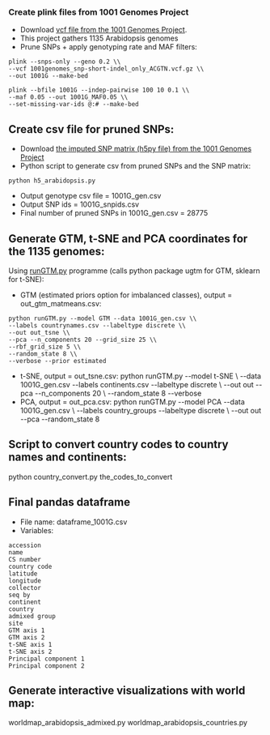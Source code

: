 ### Create plink files from 1001 Genomes Project
* Download [vcf file from the 1001 Genomes Project](https://1001genomes.org/data/GMI-MPI/releases/v3.1/1001genomes_snp-short-indel_only_ACGTN.vcf.gz).
* This project gathers 1135 Arabidopsis genomes
* Prune SNPs + apply genotyping rate and MAF filters:
```
plink --snps-only --geno 0.2 \\
--vcf 1001genomes_snp-short-indel_only_ACGTN.vcf.gz \\
--out 1001G --make-bed
```
```
plink --bfile 1001G --indep-pairwise 100 10 0.1 \\
--maf 0.05 --out 1001G_MAF0.05 \\
--set-missing-var-ids @:# --make-bed
```

## Create csv file for pruned SNPs: 
* Download [the imputed SNP matrix (h5py file) from the 1001 Genomes Project](https://1001genomes.org/data/GMI-MPI/releases/v3.1/SNP_matrix_imputed_hdf5/1001_SNP_MATRIX.tar.gz)  
* Python script to generate csv from pruned SNPs and the SNP matrix:
```
python h5_arabidopsis.py
```
* Output genotype csv file = 1001G_gen.csv
* Output SNP ids = 1001G_snpids.csv
* Final number of pruned SNPs in 1001G_gen.csv = 28775 


## Generate GTM, t-SNE and PCA coordinates for the 1135 genomes:
Using [runGTM.py](https://github.com/hagax8/ugtm/blob/master/bin/runGTM.py) programme (calls python package ugtm for GTM, sklearn for t-SNE):
* GTM (estimated priors option for imbalanced classes), output = out_gtm_matmeans.csv:
```
python runGTM.py --model GTM --data 1001G_gen.csv \\
--labels countrynames.csv --labeltype discrete \\
--out out_tsne \\
--pca --n_components 20 --grid_size 25 \\
--rbf_grid_size 5 \\
--random_state 8 \\
--verbose --prior estimated
```
* t-SNE, output = out_tsne.csv:
python runGTM.py --model t-SNE \\
--data 1001G_gen.csv --labels continents.csv --labeltype discrete \\
--out out --pca --n_components 20 \\
--random_state 8 --verbose 
* PCA, output = out_pca.csv:
python runGTM.py --model PCA --data 1001G_gen.csv \\
--labels country_groups --labeltype discrete \\
--out out --pca  --random_state 8

## Script to convert country codes to country names and continents:
python country_convert.py the_codes_to_convert

## Final pandas dataframe
* File name: dataframe_1001G.csv
* Variables:
```
accession
name
CS number
country code
latitude
longitude
collector
seq by
continent
country
admixed group
site
GTM axis 1
GTM axis 2
t-SNE axis 1
t-SNE axis 2
Principal component 1
Principal component 2   
```

## Generate interactive visualizations with world map:
worldmap_arabidopsis_admixed.py
worldmap_arabidopsis_countries.py
